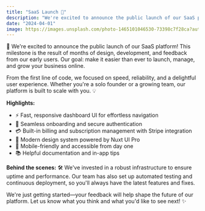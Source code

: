 ```yaml
---
title: "SaaS Launch 🚀"
description: "We're excited to announce the public launch of our SaaS platform! This release lays the foundation for a modern, scalable SaaS experience. Start building your next big thing today."
date: "2024-04-01"
image: https://images.unsplash.com/photo-1465101046530-73398c7f28ca?auto=format&fit=crop&w=800&q=80
---
```


🚀 We're excited to announce the public launch of our SaaS platform! This milestone is the result of months of design, development, and feedback from our early users. Our goal: make it easier than ever to launch, manage, and grow your business online.

From the first line of code, we focused on speed, reliability, and a delightful user experience. Whether you're a solo founder or a growing team, our platform is built to scale with you. 💡

**Highlights:**
- ⚡ Fast, responsive dashboard UI for effortless navigation
- 🔐 Seamless onboarding and secure authentication
- 💳 Built-in billing and subscription management with Stripe integration
- 🎨 Modern design system powered by Nuxt UI Pro
- 📱 Mobile-friendly and accessible from day one
- 📚 Helpful documentation and in-app tips

**Behind the scenes:** 🛠️
We've invested in a robust infrastructure to ensure uptime and performance. Our team has also set up automated testing and continuous deployment, so you'll always have the latest features and fixes.

We're just getting started—your feedback will help shape the future of our platform. Let us know what you think and what you'd like to see next! ✨
